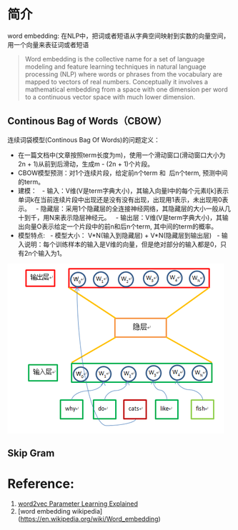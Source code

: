 
# 简介
word embedding: 在NLP中，把词或者短语从字典空间映射到实数的向量空间，用一个向量来表征词或者短语
> Word embedding is the collective name for a set of language modeling and feature learning techniques in natural language processing (NLP) where words or phrases from the vocabulary are mapped to vectors of real numbers. Conceptually it involves a mathematical embedding from a space with one dimension per word to a continuous vector space with much lower dimension.


## Continous Bag of Words（CBOW）

连续词袋模型(Continous Bag Of Words)的问题定义：

- 在一篇文档中(文章按照term长度为m)，使用一个滑动窗口(滑动窗口大小为2n + 1)从前到后滑动，生成m - (2n + 1)个片段。
- CBOW模型预测：对1个连续片段，给定前n个term 和  后n个term, 预测中间的term。
- 建模：
   - 输入：V维(V是term字典大小)，其输入向量I中的每个元素I[k]表示单词k在当前连续片段中出现还是没有没有出现，出现用1表示，未出现用0表示。
   - 隐藏层：采用1个隐藏层的全连接神经网络，其隐藏层的大小一般从几十到千，用N来表示隐层神经元。
   - 输出层：V维(V是term字典大小)，其输出向量O表示给定一个片段中的前n和后n个term, 其中间的term的概率。
- 模型特点:
   - 模型大小： V\*N(输入到隐藏层) + V\*N(隐藏层到输出层)
   - 输入说明：每个训练样本的输入是V维的向量，但是绝对部分的输入都是0，只有2n个输入为1。
 
![word2vec](img/word2Vec.png) 


## Skip Gram


# 

# Reference:
1. [word2vec Parameter Learning Explained](http://www-personal.umich.edu/~ronxin/pdf/w2vexp.pdf)
2. [word embedding wikipedia] (https://en.wikipedia.org/wiki/Word_embedding)
